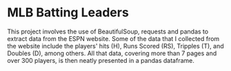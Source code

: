 # MLB Batting Leaders
This project involves the use of BeautifulSoup, requests and pandas to extract data from the ESPN website. Some of the data that I collected from the website include the players' hits (H), Runs Scored (RS), Tripples (T), and Doubles (D), among others.
All that data, covering more than 7 pages and over 300 players, is then neatly presented in a pandas dataframe.
